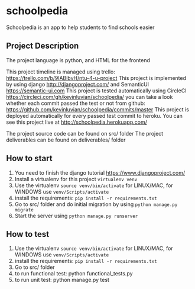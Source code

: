 # schoolpedia
Schoolpedia is an app to help students to find schools easier

## Project Description
The project language is python, and HTML for the frontend

This project timeline is managed using trello: https://trello.com/b/9lABibvH/ntu-4-u-project
This project is implemented by using django http://djangoproject.com/ and SemanticUI https://semantic-ui.com
This project is tested automatically using CircleCI https://circleci.com/gh/kevinluvian/schoolpedia/ you can take a look whether each commit passed the test or not from github: https://github.com/kevinluvian/schoolpedia/commits/master
This project is deployed automatically for every passed test commit to heroku. You can see this project live at http://schoolpedia.herokuapp.com/

The project source code can be found on src/ folder
The project deliverables can be found on deliverables/ folder

## How to start
1. You need to finish the django tutorial https://www.djangoproject.com/
2. Install a virtualenv for this project `virtualenv venv`
3. Use the virtualenv `source venv/bin/activate` for LINUX/MAC, for WINDOWS use `venv/Scripts/activate`
4. install the requirements: `pip install -r requirements.txt`
5. Go to src/ folder and do initial migration by using `python manage.py migrate`
6. Start the server using `python manage.py runserver`

## How to test
1. Use the virtualenv `source venv/bin/activate` for LINUX/MAC, for WINDOWS use `venv/Scripts/activate`
2. install the requirements: `pip install -r requirements.txt`
3. Go to src/ folder
4. to run functional test: python functional_tests.py
5. to run unit test: python manage.py test

